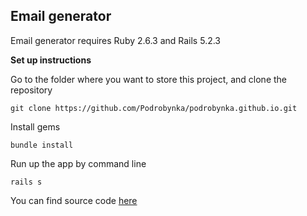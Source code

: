 ## Email generator

Email generator requires Ruby 2.6.3 and Rails 5.2.3

**Set up instructions**

Go to the folder where you want to store this project, and clone the repository

```git clone https://github.com/Podrobynka/podrobynka.github.io.git```

Install gems

```bundle install```

Run up the app by command line

```rails s```

You can find source code [here](https://github.com/Podrobynka/podrobynka.github.io)
